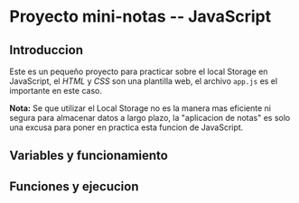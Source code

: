 # Proyecto mini-notas -- JavaScript

## Introduccion

Este es un pequeño proyecto para practicar sobre el local Storage en JavaScript, el *HTML* y *CSS* son una plantilla web, el archivo `app.js` es el importante en este caso.

**Nota:** Se que utilizar el Local Storage no es la manera mas eficiente ni segura para almacenar datos a largo plazo, la "aplicacion de notas" es solo una excusa para poner en practica esta funcion de JavaScript.

## Variables y funcionamiento


## Funciones y ejecucion 
